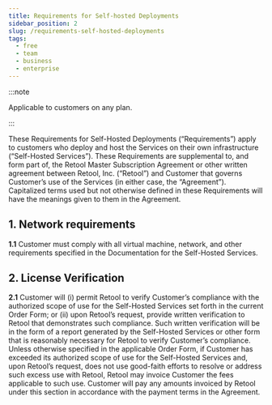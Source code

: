 ```yaml
---
title: Requirements for Self-hosted Deployments
sidebar_position: 2
slug: /requirements-self-hosted-deployments
tags:
  - free
  - team
  - business
  - enterprise
---
```


:::note

Applicable to customers on any plan.

:::

These Requirements for Self-Hosted Deployments (“Requirements”) apply to customers who deploy and host the Services on their own infrastructure (“Self-Hosted Services”). These Requirements are supplemental to, and form part of, the Retool Master Subscription Agreement or other written agreement between Retool, Inc. (“Retool”) and Customer that governs Customer’s use of the Services (in either case, the “Agreement”). Capitalized terms used but not otherwise defined in these Requirements will have the meanings given to them in the Agreement.

## 1. Network requirements

**1.1** Customer must comply with all virtual machine, network, and other requirements specified in the Documentation for the Self-Hosted Services.


## 2. License Verification

**2.1** Customer will (i) permit Retool to verify Customer’s compliance with the authorized scope of use for the Self-Hosted Services set forth in the current Order Form; or (ii) upon Retool’s request, provide written verification to Retool that demonstrates such compliance. Such written verification will be in the form of a report generated by the Self-Hosted Services or other form that is reasonably necessary for Retool to verify Customer’s compliance. Unless otherwise specified in the applicable Order Form, if Customer has exceeded its authorized scope of use for the Self-Hosted Services and, upon Retool’s request, does not use good-faith efforts to resolve or address such excess use with Retool, Retool may invoice Customer the fees applicable to such  use. Customer will pay any amounts invoiced by Retool under this section in accordance with the payment terms in the Agreement.
